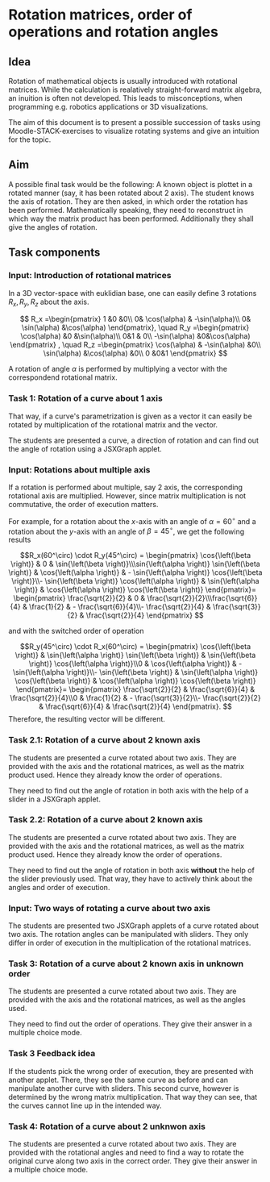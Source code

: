 # Rotation matrices, order of operations and rotation angles

## Idea

Rotation of mathematical objects is usually introduced with rotational matrices. While the calculation is realatively straight-forward matrix algebra, an inuition is often not developed. This leads to misconceptions, when programming e.g. robotics applications or 3D visualizations.

The aim of this document is to present a possible succession of tasks using Moodle-STACK-exercises to visualize rotating systems and give an intuition for the topic.

## Aim

A possible final task would be the following:
A known object is plottet in a rotated manner (say, it has been rotated about 2 axis). The student knows the axis of rotation. They are then asked, in which order the rotation has been performed. Mathematically speaking, they need to reconstruct in which way the matrix product has been performed. Additionally they shall give the angles of rotation.

## Task components

### <b> Input: Introduction of rotational  matrices </b>

In a 3D vector-space with euklidian base, one can easily define 3 rotations $R_x ,R_y, R_z$ about the axis.

$$
R_x =\begin{pmatrix}
    1 &0 &0\\
    0& \cos(\alpha) & -\sin(\alpha)\\
    0& \sin(\alpha) &\cos(\alpha) 
\end{pmatrix},
\quad
R_y =\begin{pmatrix}
    \cos(\alpha) &0 &\sin(\alpha)\\
    0&1  & 0\\
     -\sin(\alpha) &0&\cos(\alpha) 
\end{pmatrix} ,
\quad
R_z =\begin{pmatrix}
    \cos(\alpha) & -\sin(\alpha) &0\\
     \sin(\alpha) &\cos(\alpha) &0\\
    0 &0&1
\end{pmatrix} 
$$

A rotation of angle $\alpha$ is performed by multiplying a vector with the correspondend rotational matrix. 

### <b>Task 1: Rotation of a curve about 1 axis </b>

That way, if a curve's parametrization is given as a vector it can easily be rotated by multiplication of the rotational matrix and the vector.

The students are presented a curve, a direction of rotation and can find out the angle of rotation using a JSXGraph applet.

### <b>Input: Rotations about multiple axis </b>

If a rotation is performed about multiple, say 2 axis, the corresponding rotational axis are multiplied. However, since matrix multiplication is not commutative, the order of execution matters.

For example, for a rotation about the $x$-axis with an angle of $\alpha=60^\circ$ and a rotation about the $y$-axis with an angle of $\beta=45^\circ$, we get the following results

$$R_x(60^\circ) \cdot R_y(45^\circ) =
    \begin{pmatrix}
        \cos{\left(\beta \right)} & 0 & \sin{\left(\beta \right)}\\\sin{\left(\alpha \right)} \sin{\left(\beta \right)} & \cos{\left(\alpha \right)} & - \sin{\left(\alpha \right)} \cos{\left(\beta \right)}\\- \sin{\left(\beta \right)} \cos{\left(\alpha \right)} & \sin{\left(\alpha \right)} & \cos{\left(\alpha \right)} \cos{\left(\beta \right)}
    \end{pmatrix}= 
    \begin{pmatrix}
    \frac{\sqrt{2}}{2} & 0 & \frac{\sqrt{2}}{2}\\\frac{\sqrt{6}}{4} & \frac{1}{2} & - \frac{\sqrt{6}}{4}\\- \frac{\sqrt{2}}{4} & \frac{\sqrt{3}}{2} & \frac{\sqrt{2}}{4}
    \end{pmatrix}
$$

and with the switched order of operation

$$R_y(45^\circ) \cdot R_x(60^\circ) =
    \begin{pmatrix}
        \cos{\left(\beta \right)} & \sin{\left(\alpha \right)} \sin{\left(\beta \right)} & \sin{\left(\beta \right)} \cos{\left(\alpha \right)}\\0 & \cos{\left(\alpha \right)} & - \sin{\left(\alpha \right)}\\- \sin{\left(\beta \right)} & \sin{\left(\alpha \right)} \cos{\left(\beta \right)} & \cos{\left(\alpha \right)} \cos{\left(\beta \right)}
    \end{pmatrix}= 
    \begin{pmatrix}
    \frac{\sqrt{2}}{2} & \frac{\sqrt{6}}{4} & \frac{\sqrt{2}}{4}\\0 & \frac{1}{2} & - \frac{\sqrt{3}}{2}\\- \frac{\sqrt{2}}{2} & \frac{\sqrt{6}}{4} & \frac{\sqrt{2}}{4}
    \end{pmatrix}.
$$
Therefore, the resulting vector will be different.
### <b>Task 2.1: Rotation of a curve about 2 known axis </b>
The students are presented a curve rotated about two axis.
They are provided with the axis and the rotational matrices, as well as the matrix product used. Hence they already know the order of operations.

They need to find out the angle of rotation in both axis with the help of a slider in a JSXGraph applet.

### <b>Task 2.2: Rotation of a curve about 2 known axis </b>
The students are presented a curve rotated about two axis.
They are provided with the axis and the rotational matrices, as well as the matrix product used. Hence they already know the order of operations.

They need to find out the angle of rotation in both axis <b>without </b> the help of the slider previously used. That way, they have to actively think about the angles and order of execution.

### <b> Input: Two ways of rotating a curve about two axis</b>

The students are presented two JSXGraph applets of a curve rotated about two axis. The rotation angles can be manipulated with sliders. They only differ in order of execution in the multiplication of the rotational matrices.

### <b> Task 3:  Rotation of a curve about 2 known axis in unknown order</b>
The students are presented a curve rotated about two axis.
They are provided with the axis and the rotational matrices, as well as the angles used. 

They need to find out the order of operations. They give their answer in a multiple choice mode.

### <b>Task 3 Feedback idea </b>

If the students pick the wrong order of execution, they are presented with another applet.
There, they see the same curve as before and can manipulate another curve with sliders. This second curve, however is determined by the wrong matrix multiplication. That way they can see, that the curves cannot line up in the intended way.

### <b> Task 4: Rotation of a curve about 2 unknwon axis </b> 
The students are presented a curve rotated about two axis.
They are provided with the rotational angles and need to find a way to rotate the original curve along two axis in the correct order. They give their answer in a multiple choice mode.

